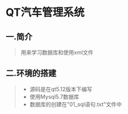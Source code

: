 # QT汽车管理系统
## 一.简介
> 用来学习数据库和使用xml文件
## 二.环境的搭建
>* 源码是在qt5.12版本下编写
>* 使用Mysql5.7数据库
>* 数据库的创建在"01_sql语句.txt"文件中
